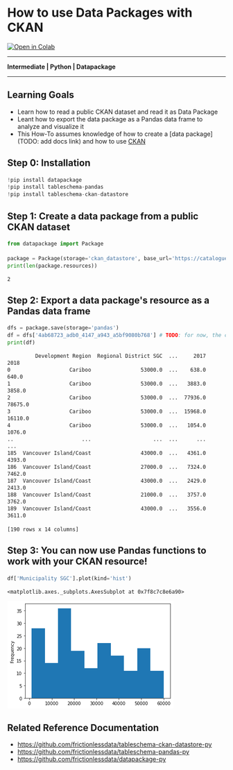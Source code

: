 # How to use Data Packages with CKAN

[![Open in Colab](https://colab.research.google.com/assets/colab-badge.svg)](https://colab.research.google.com/drive/18xFFAooVcca5wfW-7hW_juLkaTdN9FI0)


---

**Intermediate |	Python |	Datapackage**

---
## Learning Goals
- Learn how to read a public CKAN dataset and read it as Data Package
- Leant how to export the data package as a Pandas data frame to analyze and visualize it 
- This How-To assumes knowledge of how to create a [data package](TODO: add docs link) and how to use [CKAN](https://ckan.org/)

## Step 0: Installation


```python
!pip install datapackage
!pip install tableschema-pandas
!pip install tableschema-ckan-datastore
```

## Step 1: Create a data package from a public CKAN dataset


```python
from datapackage import Package

package = Package(storage='ckan_datastore', base_url='https://catalogue.data.gov.bc.ca/', dataset_id='bc-population-estimates')
print(len(package.resources))
```

    2


## Step 2: Export a data package's resource as a Pandas data frame


```python
dfs = package.save(storage='pandas')
df = dfs['4ab68723_adb0_4147_a943_a5bf9080b768'] # TODO: for now, the ckan driver uses a underscored resource's id for addressing
print(df)
```

             Development Region  Regional District SGC  ...     2017     2018
    0                   Cariboo                53000.0  ...    638.0    640.0
    1                   Cariboo                53000.0  ...   3883.0   3858.0
    2                   Cariboo                53000.0  ...  77936.0  78675.0
    3                   Cariboo                53000.0  ...  15968.0  16110.0
    4                   Cariboo                53000.0  ...   1054.0   1076.0
    ..                      ...                    ...  ...      ...      ...
    185  Vancouver Island/Coast                43000.0  ...   4361.0   4393.0
    186  Vancouver Island/Coast                27000.0  ...   7324.0   7462.0
    187  Vancouver Island/Coast                43000.0  ...   2429.0   2413.0
    188  Vancouver Island/Coast                21000.0  ...   3757.0   3762.0
    189  Vancouver Island/Coast                43000.0  ...   3556.0   3611.0
    
    [190 rows x 14 columns]


## Step 3: You can now use Pandas functions to work with your CKAN resource!


```python
df['Municipality SGC'].plot(kind='hist')
```




    <matplotlib.axes._subplots.AxesSubplot at 0x7f8c7c8e6a90>




![png](./README_files/README_8_1.png)


## Related Reference Documentation
- https://github.com/frictionlessdata/tableschema-ckan-datastore-py
- https://github.com/frictionlessdata/tableschema-pandas-py
- https://github.com/frictionlessdata/datapackage-py
